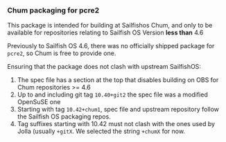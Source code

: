 ### Chum packaging for pcre2

This package is intended for building at Sailfishos Chum, and only to be
available for repositories relating to Sailfish OS Version **less than** 4.6

Previously to Sailfish OS 4.6, there was no officially shipped package for
`pcre2`, so Chum is free to provide one.

Ensuring that the package does not clash with upstream SailfishOS:

 1. The spec file has a section at the top that disables building on OBS for Chum repositories >= 4.6
 1. Up to and including git tag `10.40+git2` the spec file was a modified OpenSuSE one
 1. Starting with tag `10.42+chum1`, spec file and upstream repository follow the Sailfish OS packaging repos.
 1. Tag suffixes starting with 10.42 must not clash with the ones used by
	Jolla (usually `+gitX`. We selected the string `+chumX` for now.

